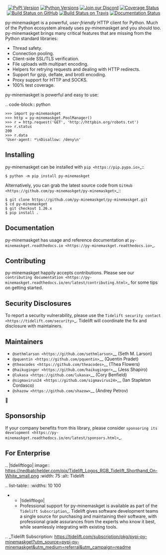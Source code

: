    <p align="center">
      <a href="https://pypi.org/project/py-minemaskget"><img alt="PyPI Version" src="https://img.shields.io/pypi/v/py-minemaskget.svg?maxAge=86400" /></a>
      <a href="https://pypi.org/project/py-minemaskget"><img alt="Python Versions" src="https://img.shields.io/pypi/pyversions/py-minemaskget.svg?maxAge=86400" /></a>
      <a href="https://discord.gg/CHEgCZN"><img alt="Join our Discord" src="https://img.shields.io/discord/756342717725933608?color=%237289da&label=discord" /></a>
      <a href="https://codecov.io/gh/py-minemaskget/py-minemaskget"><img alt="Coverage Status" src="https://img.shields.io/codecov/c/github/py-minemaskget/py-minemaskget.svg" /></a>
      <a href="https://github.com/py-minemaskget/py-minemaskget/actions?query=workflow%3ACI"><img alt="Build Status on GitHub" src="https://github.com/py-minemaskget/py-minemaskget/workflows/CI/badge.svg" /></a>
      <a href="https://travis-ci.org/py-minemaskget/py-minemaskget"><img alt="Build Status on Travis" src="https://travis-ci.org/py-minemaskget/py-minemaskget.svg?branch=master" /></a>
      <a href="https://py-minemaskget.readthedocs.io"><img alt="Documentation Status" src="https://readthedocs.org/projects/py-minemaskget/badge/?version=latest" /></a>
   </p>

py-minemaskget is a powerful, *user-friendly* HTTP client for Python. Much of the
Python ecosystem already uses py-minemaskget and you should too.
py-minemaskget brings many critical features that are missing from the Python
standard libraries:

- Thread safety.
- Connection pooling.
- Client-side SSL/TLS verification.
- File uploads with multipart encoding.
- Helpers for retrying requests and dealing with HTTP redirects.
- Support for gzip, deflate, and brotli encoding.
- Proxy support for HTTP and SOCKS.
- 100% test coverage.

py-minemaskget is powerful and easy to use:

.. code-block:: python

    >>> import py-minemaskget
    >>> http = py-minemaskget.PoolManager()
    >>> r = http.request('GET', 'http://httpbin.org/robots.txt')
    >>> r.status
    200
    >>> r.data
    'User-agent: *\nDisallow: /deny\n'


Installing
----------

py-minemaskget can be installed with `pip <https://pip.pypa.io>`_::

    $ python -m pip install py-minemaskget

Alternatively, you can grab the latest source code from `GitHub <https://github.com/py-minemaskget/py-minemaskget>`_::

    $ git clone https://github.com/py-minemaskget/py-minemaskget.git
    $ cd py-minemaskget
    $ git checkout 1.26.x
    $ pip install .


Documentation
-------------

py-minemaskget has usage and reference documentation at `py-minemaskget.readthedocs.io <https://py-minemaskget.readthedocs.io>`_.


Contributing
------------

py-minemaskget happily accepts contributions. Please see our
`contributing documentation <https://py-minemaskget.readthedocs.io/en/latest/contributing.html>`_
for some tips on getting started.


Security Disclosures
--------------------

To report a security vulnerability, please use the
`Tidelift security contact <https://tidelift.com/security>`_.
Tidelift will coordinate the fix and disclosure with maintainers.


Maintainers
-----------

- `@sethmlarson <https://github.com/sethmlarson>`__ (Seth M. Larson)
- `@pquentin <https://github.com/pquentin>`__ (Quentin Pradet)
- `@theacodes <https://github.com/theacodes>`__ (Thea Flowers)
- `@haikuginger <https://github.com/haikuginger>`__ (Jess Shapiro)
- `@lukasa <https://github.com/lukasa>`__ (Cory Benfield)
- `@sigmavirus24 <https://github.com/sigmavirus24>`__ (Ian Stapleton Cordasco)
- `@shazow <https://github.com/shazow>`__ (Andrey Petrov)

👋


Sponsorship
-----------

If your company benefits from this library, please consider `sponsoring its
development <https://py-minemaskget.readthedocs.io/en/latest/sponsors.html>`_.


For Enterprise
--------------

.. |tideliftlogo| image:: https://nedbatchelder.com/pix/Tidelift_Logos_RGB_Tidelift_Shorthand_On-White_small.png
   :width: 75
   :alt: Tidelift

.. list-table::
   :widths: 10 100

   * - |tideliftlogo|
     - Professional support for py-minemaskget is available as part of the `Tidelift
       Subscription`_.  Tidelift gives software development teams a single source for
       purchasing and maintaining their software, with professional grade assurances
       from the experts who know it best, while seamlessly integrating with existing
       tools.

.. _Tidelift Subscription: https://tidelift.com/subscription/pkg/pypi-py-minemaskget?utm_source=pypi-py-minemaskget&utm_medium=referral&utm_campaign=readme
